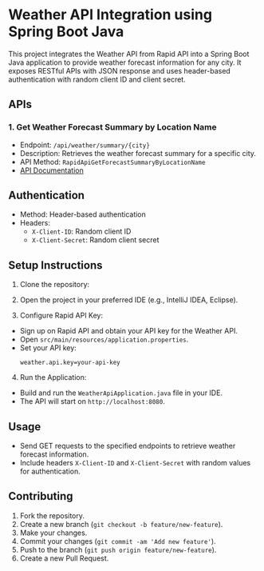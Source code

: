 # Weather API Integration using Spring Boot Java

This project integrates the Weather API from Rapid API into a Spring Boot Java application to provide weather forecast information for any city. It exposes RESTful APIs with JSON response and uses header-based authentication with random client ID and client secret.

## APIs

### 1. Get Weather Forecast Summary by Location Name
- Endpoint: `/api/weather/summary/{city}`
- Description: Retrieves the weather forecast summary for a specific city.
- API Method: `RapidApiGetForecastSummaryByLocationName`
- [API Documentation](http://localhost:8080/auth/forecast)


## Authentication
- Method: Header-based authentication
- Headers:
  - `X-Client-ID`: Random client ID
  - `X-Client-Secret`: Random client secret

## Setup Instructions
1. Clone the repository:


2. Open the project in your preferred IDE (e.g., IntelliJ IDEA, Eclipse).

3. Configure Rapid API Key:
- Sign up on Rapid API and obtain your API key for the Weather API.
- Open `src/main/resources/application.properties`.
- Set your API key:
  ```properties
  weather.api.key=your-api-key
  ```

4. Run the Application:
- Build and run the `WeatherApiApplication.java` file in your IDE.
- The API will start on `http://localhost:8080`.

## Usage
- Send GET requests to the specified endpoints to retrieve weather forecast information.
- Include headers `X-Client-ID` and `X-Client-Secret` with random values for authentication.

## Contributing
1. Fork the repository.
2. Create a new branch (`git checkout -b feature/new-feature`).
3. Make your changes.
4. Commit your changes (`git commit -am 'Add new feature'`).
5. Push to the branch (`git push origin feature/new-feature`).
6. Create a new Pull Request.


